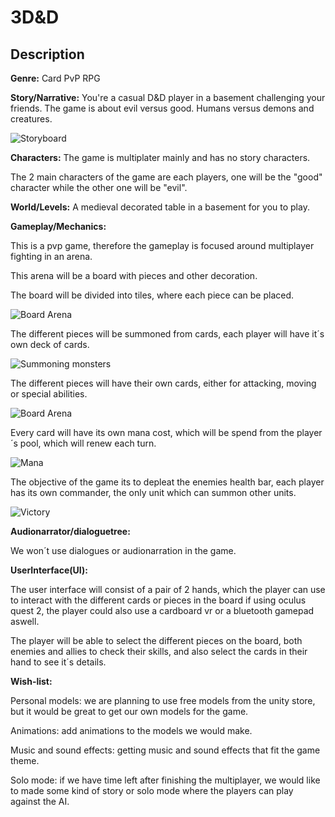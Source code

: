 # 3D&D
## Description
__Genre:__
Card PvP RPG

__Story/Narrative:__ 
You're a casual D&D player in a basement challenging your friends. The game is about evil versus good. Humans versus demons and creatures.

![Storyboard](/StoryBoard_3D&D_Colored.jpg)


__Characters:__
The game is multiplater mainly and has no story characters.

The 2 main characters of the game are each players, one will be the "good" character while the other one will be "evil".

__World/Levels:__
A medieval decorated table in a basement for you to play.

__Gameplay/Mechanics:__

This is a pvp game, therefore the gameplay is focused around multiplayer fighting in an arena. 

This arena will be a board with pieces and other decoration. 

The board will be divided into tiles, where each piece can be placed.

![Board Arena](/Board.png)

The different pieces will be summoned from cards, each player will have it´s own deck of cards.

![Summoning monsters](/SummonCards.png)

The different pieces will have their own cards, either for attacking, moving or special abilities.

![Board Arena](/MonsterCards.png)

Every card will have its own mana cost, which will be spend from the player´s pool, which will renew each turn.

![Mana](/Mana.png)

The objective of the game its to depleat the enemies health bar, each player has its own commander, the only unit which can summon other units.

![Victory](/victory.png)

__Audionarrator/dialoguetree:__

We won´t use dialogues or audionarration in the game.

__UserInterface(UI):__

The user interface will consist of a pair of 2 hands, which the player can use to interact with the different cards or pieces in the board if using oculus quest 2,
the player could also use a cardboard vr or a bluetooth gamepad aswell.

The player will be able to select the different pieces on the board, both enemies and allies to check their skills, and also select the cards in their hand to see
it´s details.

__Wish-list:__

Personal models: we are planning to use free models from the unity store, but it would be great to get our own models for the game.

Animations: add animations to the models we would make.

Music and sound effects: getting music and sound effects that fit the game theme.

Solo mode: if we have time left after finishing the multiplayer, we would like to made some kind of story or solo mode where the players can play against the AI.